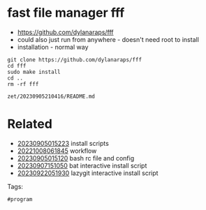 # fast file manager fff

- https://github.com/dylanaraps/fff
- could also just run from anywhere - doesn't need root to install
- installation - normal way
```
git clone https://github.com/dylanaraps/fff
cd fff
sudo make install
cd ..
rm -rf fff
```

` zet/20230905210416/README.md `

# Related

- [20230905015223](/zet/20230905015223/README.md) install scripts
- [20221008061845](/zet/20221008061845/README.md) workflow
- [20230905015120](/zet/20230905015120/README.md) bash rc file and config
- [20230907151050](/zet/20230907151050/README.md) bat interactive install script
- [20230922051930](/zet/20230922051930/README.md) lazygit interactive install script

Tags:

    #program
